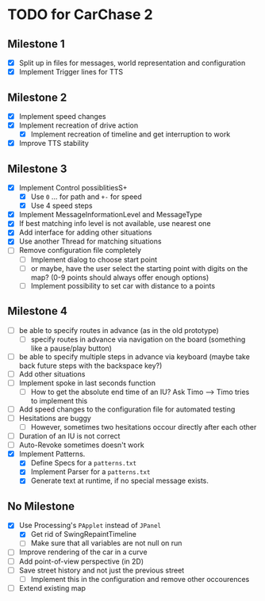 # TODO for CarChase 2

## Milestone 1
 * [x] Split up in files for messages, world representation and configuration
 * [x] Implement Trigger lines for TTS

## Milestone 2
 * [x] Implement speed changes
 * [x] Implement recreation of drive action
   * [x] Implement recreation of timeline and get interruption to work
 * [x] Improve TTS stability

## Milestone 3
 * [x] Implement Control possiblitiesS+
   * [x] Use `0` ... for path and `+-` for speed
   * [x] Use 4 speed steps
 * [x] Implement MessageInformationLevel and MessageType
 * [x] If best matching info level is not available, use nearest one
 * [x] Add interface for adding other situations
 * [x] Use another Thread for matching situations
 * [ ] Remove configuration file completely
   * [ ] Implement dialog to choose start point
   * [ ] or maybe, have the user select the starting point with digits on the map? (0-9 points should always offer enough options)
   * [ ] Implement possibility to set car with distance to a points

## Milestone 4
 * [ ] be able to specify routes in advance (as in the old prototype)
   * [ ] specify routes in advance via navigation on the board (something like a pause/play button)
 * [ ] be able to specify multiple steps in advance via keyboard (maybe take back future steps with the backspace key?)
 * [ ] Add other situations
 * [ ] Implement spoke in last seconds function
   * [ ] How to get the absolute end time of an IU? Ask Timo --> Timo tries to implement this
 * [ ] Add speed changes to the configuration file for automated testing
 * [ ] Hesitations are buggy
   * [ ] However, sometimes two hesitations occour directly after each other
 * [ ] Duration of an IU is not correct
 * [ ] Auto-Revoke sometimes doesn't work
 * [x] Implement Patterns.
   * [x] Define Specs for a `patterns.txt`
   * [x] Implement Parser for a `patterns.txt`
   * [x] Generate text at runtime, if no special message exists.

## No Milestone
 * [x] Use Processing's `PApplet` instead of `JPanel`
   * [x] Get rid of SwingRepaintTimeline
   * [ ] Make sure that all variables are not null on run
 * [ ] Improve rendering of the car in a curve
 * [ ] Add point-of-view perspective (in 2D)
 * [ ] Save street history and not just the previous street
   * [ ] Implement this in the configuration and remove other occourences
 * [ ] Extend existing map
